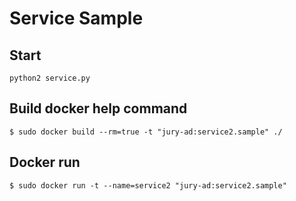 # Service Sample

## Start

``` python2 service.py ```

## Build docker help command

```
$ sudo docker build --rm=true -t "jury-ad:service2.sample" ./
```

## Docker run

```
$ sudo docker run -t --name=service2 "jury-ad:service2.sample"
```


